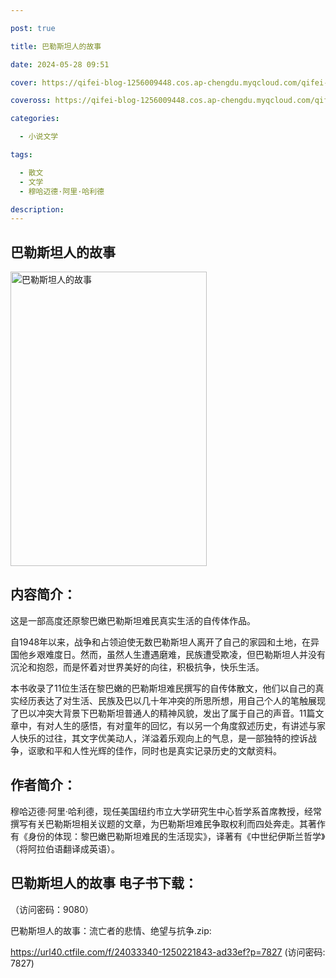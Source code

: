 ```yaml
---

post: true

title: 巴勒斯坦人的故事

date: 2024-05-28 09:51

cover: https://qifei-blog-1256009448.cos.ap-chengdu.myqcloud.com/qifei-blog/65f800589f345e8d0330c646.jpg

coveross: https://qifei-blog-1256009448.cos.ap-chengdu.myqcloud.com/qifei-blog/65f800589f345e8d0330c646.jpg

categories:

  - 小说文学

tags:

  - 散文
  - 文学
  - 穆哈迈德·阿里·哈利德

description:
---
```


## 巴勒斯坦人的故事
<img alt="巴勒斯坦人的故事 " class="aligncenter loading" data-was-processed="true" decoding="async" fetchpriority="high" height="471" src="https://qifei-blog-1256009448.cos.ap-chengdu.myqcloud.com/qifei-blog/65f800589f345e8d0330c646.jpg" style="cursor: zoom-in;" width="314"/>

## 内容简介：

这是一部高度还原黎巴嫩巴勒斯坦难民真实生活的自传体作品。

自1948年以来，战争和占领迫使无数巴勒斯坦人离开了自己的家园和土地，在异国他乡艰难度日。然而，虽然人生遭遇磨难，民族遭受欺凌，但巴勒斯坦人并没有沉沦和抱怨，而是怀着对世界美好的向往，积极抗争，快乐生活。

本书收录了11位生活在黎巴嫩的巴勒斯坦难民撰写的自传体散文，他们以自己的真实经历表达了对生活、民族及巴以几十年冲突的所思所想，用自己个人的笔触展现了巴以冲突大背景下巴勒斯坦普通人的精神风貌，发出了属于自己的声音。11篇文章中，有对人生的感悟，有对童年的回忆，有以另一个角度叙述历史，有讲述与家人快乐的过往，其文字优美动人，洋溢着乐观向上的气息，是一部独特的控诉战争，讴歌和平和人性光辉的佳作，同时也是真实记录历史的文献资料。

## 作者简介：

穆哈迈德·阿里·哈利德，现任美国纽约市立大学研究生中心哲学系首席教授，经常撰写有关巴勒斯坦相关议题的文章，为巴勒斯坦难民争取权利而四处奔走。其著作有《身份的体现：黎巴嫩巴勒斯坦难民的生活现实》，译著有《中世纪伊斯兰哲学》（将阿拉伯语翻译成英语）。

## 巴勒斯坦人的故事 电子书下载：

 （访问密码：9080）

巴勒斯坦人的故事：流亡者的悲情、绝望与抗争.zip: 

https://url40.ctfile.com/f/24033340-1250221843-ad33ef?p=7827 (访问密码: 7827)
